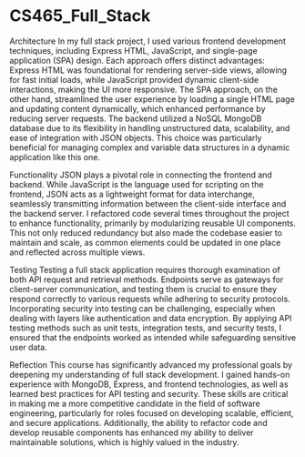 # CS465_Full_Stack
Architecture
In my full stack project, I used various frontend development techniques, including Express HTML, JavaScript, and single-page application (SPA) design. Each approach offers distinct advantages: Express HTML was foundational for rendering server-side views, allowing for fast initial loads, while JavaScript provided dynamic client-side interactions, making the UI more responsive. The SPA approach, on the other hand, streamlined the user experience by loading a single HTML page and updating content dynamically, which enhanced performance by reducing server requests. The backend utilized a NoSQL MongoDB database due to its flexibility in handling unstructured data, scalability, and ease of integration with JSON objects. This choice was particularly beneficial for managing complex and variable data structures in a dynamic application like this one.

Functionality
JSON plays a pivotal role in connecting the frontend and backend. While JavaScript is the language used for scripting on the frontend, JSON acts as a lightweight format for data interchange, seamlessly transmitting information between the client-side interface and the backend server. I refactored code several times throughout the project to enhance functionality, primarily by modularizing reusable UI components. This not only reduced redundancy but also made the codebase easier to maintain and scale, as common elements could be updated in one place and reflected across multiple views.

Testing
Testing a full stack application requires thorough examination of both API request and retrieval methods. Endpoints serve as gateways for client-server communication, and testing them is crucial to ensure they respond correctly to various requests while adhering to security protocols. Incorporating security into testing can be challenging, especially when dealing with layers like authentication and data encryption. By applying API testing methods such as unit tests, integration tests, and security tests, I ensured that the endpoints worked as intended while safeguarding sensitive user data.

Reflection
This course has significantly advanced my professional goals by deepening my understanding of full stack development. I gained hands-on experience with MongoDB, Express, and frontend technologies, as well as learned best practices for API testing and security. These skills are critical in making me a more competitive candidate in the field of software engineering, particularly for roles focused on developing scalable, efficient, and secure applications. Additionally, the ability to refactor code and develop reusable components has enhanced my ability to deliver maintainable solutions, which is highly valued in the industry.


